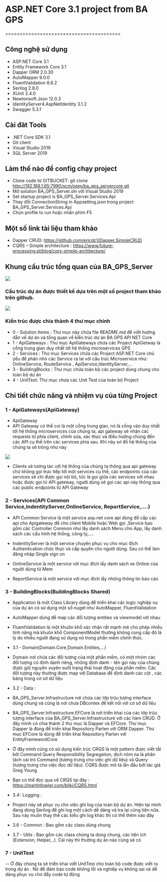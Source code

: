 ﻿# ASP.NET Core 3.1 project from BA GPS
========================================

## Công nghệ sử dụng

- ASP.NET Core 3.1
- Entity Framework Core 3.1
- Dapper ORM  2.0.30
- AutoMapper 9.0.0
- FluentValidation 8.6.2
- Serilog 2.8.0
- XUnit 2.4.0
- Newtonsoft.Json 12.0.3
- IdentityServer4.AspNetIdentity 3.1.2
- Swagger 5.3.1

## Cài đăt Tools

- .NET Core SDK 3.1
- Git client
- Visual Studio 2019
- SQL Server 2019


## Làm thế nào để config chạy project

- Clone code từ GITBUCKET: git clone http://192.168.1.65:7990/scm/ppm/ba_gps_servercore.git
- Mở solution BA_GPS_Server.sln với Visual Studio 2019
- Set startup project is BA_GPS_Server.Services.Api
- Thay đổi ConnectionString in Appsetting.json trong project BA_GPS_Server.Services.Api
- Chọn profile to run hoặc nhấn phím F5


## Một số link tài liệu tham khảo

- Dapper CRUD: https://github.com/ericdc1/Dapper.SimpleCRUD
- CQRS – Simple architecture : https://www.future-processing.pl/blog/cqrs-simple-architecture/

## Khung cấu trúc tổng quan của BA_GPS_Server

![](resources/images/Diagram.png)

### Cấu trúc dự án được thiết kế dựa trên một số project tham khảo trên github.

![](resources/images/gpsserverarchitecture.png)

### Kiến trúc được chia thành 4 thư mục chính
- 0 - Solution Items : Thư mục này chứa file README.md để viết hướng dẫn về dự án và tổng quan về kiến trúc dự án BA GPS API NET Core
- 1 - ApiGateways : Thư mục ApiGateways chứa các Project ApiGetway là cổng trung gian duy nhất tới hệ thống microservices GPS
- 2 - Services : Thư mục Services chứa các Project ASP.NET Core chủ yếu để phân nhỏ các Service ra lai với cấu trúc Microservice như: OnlineService, RouteService , ApiService,IdentityServer,...
- 3 - BuildingBlocks : Thư mục chứa toàn bộ các project dùng chung cho toàn bộ dự án
- 4 - UnitTest: Thư mục chưa các Unit Test của toàn bộ Project

## Chi tiết chức năng và nhiệm vụ của từng Project

### 1 - ApiGateways(ApiGateway)
- ApiGateway
- API Gateway có thể coi là một cổng trung gian, nó là cổng vào duy nhất tới hệ thống microservices của chúng ta, api gateway sẽ nhận các requests từ phía client, chỉnh sửa, xác thực và điều hướng chúng đến các API cụ thể trên các services phía sau. Khi này sơ đồ hệ thống của chúng ta sẽ trông như này

![](resources/images/apigateway.png)

- Clients sẽ tương tác với hệ thống của chúng ta thông qua api gateway chứ không gọi trực tiếp tới một services cụ thể, các endpoints của các services sẽ chỉ được gọi nội bộ, tức là gọi giữa các services với nhau hoặc được gọi từ API gateway, người dùng sẽ gọi các api này thông qua các public endpoints từ API Gateway

### 2 - Services(API Common Service,IndentityServer,OnlineService, ReportService,....)

- API Common Service là một service asp.net core api dùng để cấp các api cho Apigateway để cho client Mobile hoặc Web gọi ,Service bao gồm các Controller Common như lấy danh sách Menu cho App, lấy danh sách các cấu hình hệ thống, công ty,....

- IndentityServer là một service chuyên phục vụ cho mục đích Authentication chức thực và cấp quyền cho người dùng. Sau có thể làm đăng nhập Single sign on

- OnlineService là một service với mục đích lấy danh sách xe Online của người dùng từ Mem

- ReportService là một service với mục đích lấy những thông tin báo cáo

### 3 - BuildingBlocks(BuildingBlocks Shared)

- Application là một Class Library dùng để triển khai các logic nghiệp vụ của dự án có sử dụng một số nuget như AutoMapper, FluentValidation
- AutoMapper dùng để map các đối tượng entities và viewmodel với nhau
- FluentValidation là một khuôn khổ xác nhận rất mạnh mẽ cho phép nhiều tính năng mà khuôn khổ ComponentModel thường không cung cấp đó là lý do nhiều người đang sử dụng nó trong phần mềm chính thức.

- 3.1 - Domain(Domain.Core,Domain.Entities,...)

- Domain nơi chứa các đối tượng của một phần mềm, có một nhóm các đối tượng có định danh riêng, những định danh - tên gọi này của chúng được giữ nguyên xuyên suốt trạng thái hoạt động của phần mềm. Các đối tượng này thường được map với Database để định danh các cột , các bảng trong cơ sở dữ liệu

- 3.2 - Data : 

- BA_GPS_Server.Infrastructure nơi chứa các lớp trừu tượng interface dùng chung và cũng là nơi chưa DBcontex để kết nối với cơ sở dữ liệu
- BA_GPS_Server.Infrastructure.EFCore là nơi triển khai của các lớp trừu tượng interface của BA_GPS_Server.Infrastructure với các hàm CRUD. Ở đây mình có chia thành 2 thư mục là Dapper và EFCore. Thư mục Dapper là đùng để triển khai Repository Parten với ORM Dapper. Thư mục EFCore là dùng để triển khai Repository Parten với EntityFramewordCore
- Ở đây mình cũng có sử dụng kiến trúc CRQS là một pattern được viết tắt bởi Command Query Responsibility Segregation, dịch nôm na là phân tách vai trò Command (tượng trưng cho việc ghi dữ liệu) và Query (tượng trưng cho việc đọc dữ liệu). CQRS được mô tả lần đầu bởi tác giả Greg Young
- Bạn có thể đọc qua về CRQS tại đây : https://martinfowler.com/bliki/CQRS.html

- 3.4- Logging : 

- Project này sẽ phục vụ cho việc ghi log của toàn bộ dự án. Hiện tại mình đang dùng Serilog để ghi log một cách dễ dàng và tra lại cũng tiện nữa. Sau này muốn thay thế các kiểu ghi log khác thì có thể thêm vào đây

- 3.6 - Common : Bao gồm các class dùng chung 
- 3.7 - Utils : Bao gồm các class chúng ta dùng chung, các tiện ích (Extension, Helper,..). Cái này thì thường dự án nào cũng sẽ có



### 7 - UnitTest

-- Ở đây chúng ta sẽ triển khai viết UnitTest cho toàn bộ code được viết ra trong dự án . Nó để đảm báo code không lỗi và nghiếp vụ không sai và dễ dàng phục vụ cho đẩy code tự động